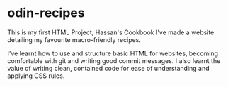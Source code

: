 # odin-recipes

This is my first HTML Project, Hassan's Cookbook I've made a website detailing my favourite macro-friendly recipes.

 I've learnt how to use and structure basic HTML for websites, becoming comfortable with git and writing good commit messages. I also learnt the value of writing clean, contained code for ease of understanding and applying CSS rules.